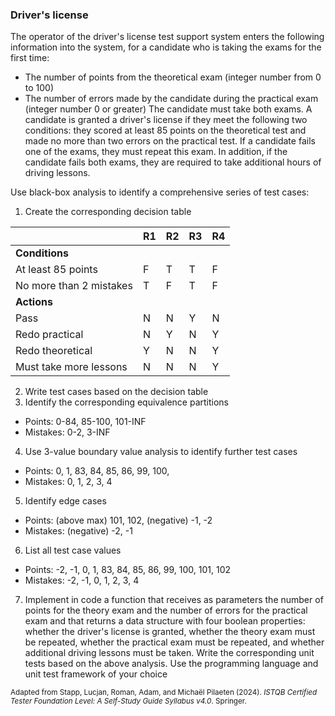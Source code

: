 ### Driver's license

The operator of the driver's license test support system enters the following information into the system, for a candidate who is taking the exams for the first time:

- The number of points from the theoretical exam (integer number from 0 to 100)
- The number of errors made by the candidate during the practical exam (integer number 0 or greater)
  The candidate must take both exams. A candidate is granted a driver's license if they meet the following two conditions: they scored at least 85 points on the theoretical test and made no more than two errors on the practical test. If a candidate fails one of the exams, they must repeat this exam. In addition, if the candidate fails both exams, they are required to take additional hours of driving lessons.

Use black-box analysis to identify a comprehensive series of test cases:

1. Create the corresponding decision table

|                         | R1  | R2  | R3  | R4  |
| ----------------------- | --- | --- | --- | --- |
| **Conditions**          |     |     |     |     |
| At least 85 points      | F   | T   | T   | F   |
| No more than 2 mistakes | T   | F   | T   | F   |
| **Actions**             |     |     |     |     |
| Pass                    | N   | N   | Y   | N   |
| Redo practical          | N   | Y   | N   | Y   |
| Redo theoretical        | Y   | N   | N   | Y   |
| Must take more lessons  | N   | N   | N   | Y   |

2. Write test cases based on the decision table
3. Identify the corresponding equivalence partitions

- Points: 0-84, 85-100, 101-INF
- Mistakes: 0-2, 3-INF

4. Use 3-value boundary value analysis to identify further test cases
- Points: 0, 1, 83, 84, 85, 86, 99, 100,
- Mistakes: 0, 1, 2, 3, 4
5. Identify edge cases
- Points: (above max) 101, 102, (negative) -1, -2
- Mistakes: (negative) -2, -1 
6. List all test case values
- Points: -2, -1, 0, 1, 83, 84, 85, 86, 99, 100, 101, 102
- Mistakes: -2, -1, 0, 1, 2, 3, 4
7. Implement in code a function that receives as parameters the number of points for the theory exam and the number of errors for the practical exam and that returns a data structure with four boolean properties: whether the driver's license is granted, whether the theory exam must be repeated, whether the practical exam must be repeated, and whether additional driving lessons must be taken. Write the corresponding unit tests based on the above analysis. Use the programming language and unit test framework of your choice

<sub>Adapted from Stapp, Lucjan, Roman, Adam, and Michaël Pilaeten (2024). _ISTQB Certified Tester Foundation Level: A Self-Study Guide Syllabus v4.0_. Springer.</sub>
